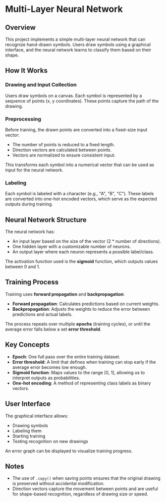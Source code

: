 # Multi-Layer Neural Network

## Overview

This project implements a simple multi-layer neural network that can recognize hand-drawn symbols. Users draw symbols using a graphical interface, and the neural network learns to classify them based on their shape.

## How It Works

### Drawing and Input Collection

Users draw symbols on a canvas. Each symbol is represented by a sequence of points (x, y coordinates). These points capture the path of the drawing.

### Preprocessing

Before training, the drawn points are converted into a fixed-size input vector:
- The number of points is reduced to a fixed length.
- Direction vectors are calculated between points.
- Vectors are normalized to ensure consistent input.

This transforms each symbol into a numerical vector that can be used as input for the neural network.

### Labeling

Each symbol is labeled with a character (e.g., "A", "B", "C"). These labels are converted into one-hot encoded vectors, which serve as the expected outputs during training.

## Neural Network Structure

The neural network has:
- An input layer based on the size of the vector (2 * number of directions).
- One hidden layer with a customizable number of neurons.
- An output layer where each neuron represents a possible label/class.

The activation function used is the **sigmoid** function, which outputs values between 0 and 1.

## Training Process

Training uses **forward propagation** and **backpropagation**:

- **Forward propagation**: Calculates predictions based on current weights.
- **Backpropagation**: Adjusts the weights to reduce the error between predictions and actual labels.

The process repeats over multiple **epochs** (training cycles), or until the average error falls below a set **error threshold**.

## Key Concepts

- **Epoch**: One full pass over the entire training dataset.
- **Error threshold**: A limit that defines when training can stop early if the average error becomes low enough.
- **Sigmoid function**: Maps values to the range [0, 1], allowing us to interpret outputs as probabilities.
- **One-hot encoding**: A method of representing class labels as binary vectors.

## User Interface

The graphical interface allows:
- Drawing symbols
- Labeling them
- Starting training
- Testing recognition on new drawings

An error graph can be displayed to visualize training progress.

## Notes

- The use of `.copy()` when saving points ensures that the original drawing is preserved without accidental modification.
- Direction vectors capture the movement between points and are useful for shape-based recognition, regardless of drawing size or speed.
